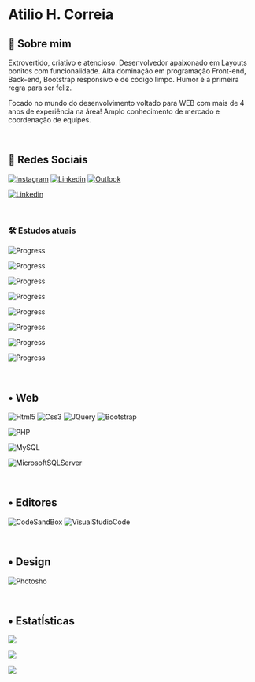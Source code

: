 
# Atilio H. Correia

## 🚀 Sobre mim
Extrovertido, criativo e atencioso. Desenvolvedor apaixonado em Layouts bonitos com funcionalidade. Alta dominação em programação Front-end, Back-end, Bootstrap responsivo e de código limpo. Humor é a primeira regra para ser feliz.

Focado no mundo do desenvolvimento voltado para WEB com mais de 4 anos de experiência na área! Amplo conhecimento de mercado e coordenação de equipes.

<br/>

## 🔗 Redes Sociais
​[![​Instagram​](https://img.shields.io/badge/Instagram-E4405F?style=for-the-badge&logo=instagram&logoColor=white&link=https://instagram.com/atilioh)](https://instagram.com/atilioh) ​[![​Linkedin​](https://img.shields.io/badge/LinkedIn-0077B5?style=for-the-badge&logo=linkedin&logoColor=white&link=https://www.linkedin.com/in/atilio-henrique-correia-617495162/)](https://www.linkedin.com/in/atilio-henrique-correia-617495162/) ​[![Outlook](https://img.shields.io/badge/Microsoft_Outlook-0078D4?style=for-the-badge&logo=microsoft-outlook&logoColor=white&link=https://www.linkedin.com/in/atilio-henrique-correia-617495162/)](https://www.linkedin.com/in/atilio-henrique-correia-617495162/)

[![Linkedin](https://linkedin-github.herokuapp.com/api/render/Atilio%20Henrique%20Correia/Desenvolvedor%20/Full%20Stack/Ensino%20Médio%20Completo/dark/https%3A%2F%2Favatars.githubusercontent.com%2Fu%2F43754365%3Fv%3D4)](https://www.linkedin.com/in/atilio-henrique-correia-617495162/)

<br/>

### 🛠 Estudos atuais

![Progress](https://progress-bar.dev/90/?title=Html)

![Progress](https://progress-bar.dev/90/?title=CSS)

![Progress](https://progress-bar.dev/80/?title=Jquery)

![Progress](https://progress-bar.dev/75/?title=PHP)

![Progress](https://progress-bar.dev/75/?title=MySql)

![Progress](https://progress-bar.dev/60/?title=JavaScript)

![Progress](https://progress-bar.dev/55/?title=SEO)

![Progress](https://progress-bar.dev/70/?title=CSharp)

<br/>

 ## • Web
 
![Html5](https://img.shields.io/badge/HTML5-E34F26?style=for-the-badge&logo=html5&logoColor=white) ​![​Css3​](https://img.shields.io/badge/CSS3-1572B6?style=for-the-badge&logo=css3&logoColor=white) ​![​JQuery​](https://img.shields.io/badge/jQuery-0769AD?style=for-the-badge&logo=jquery&logoColor=white)  ​![​Bootstrap​](https://img.shields.io/badge/Bootstrap-563D7C?style=for-the-badge&logo=bootstrap&logoColor=white) 

![PHP](https://img.shields.io/badge/php-%23777BB4.svg?style=for-the-badge&logo=php&logoColor=white)

![MySQL](https://img.shields.io/badge/mysql-%2300f.svg?style=for-the-badge&logo=mysql&logoColor=white)

![MicrosoftSQLServer](https://img.shields.io/badge/Microsoft%20SQL%20Sever-CC2927?style=for-the-badge&logo=microsoft%20sql%20server&logoColor=white)

<br/>

## • Editores

​![​CodeSandBox​](https://img.shields.io/badge/Codesandbox-000000?style=for-the-badge&logo=CodeSandbox&logoColor=white) ​![​Visual​Studio​Code​](https://img.shields.io/badge/Visual_Studio_Code-0078D4?style=for-the-badge&logo=visual%20studio%20code&logoColor=white)

<br/>

## • Design

​![​Photosho​](https://img.shields.io/badge/adobe%20photoshop-%2331A8FF.svg?style=for-the-badge&logo=adobe%20photoshop&logoColor=white)

<br/>

 ## • EstatÍsticas 
  
​![​​](https://github-readme-stats.vercel.app/api/top-langs/?username=atilio1505)

​![​​](https://github-profile-summary-cards.vercel.app/api/cards/profile-details?username=atilio1505&theme=vue)

​![​​](https://github-profile-trophy.vercel.app/?username=atilio1505)
